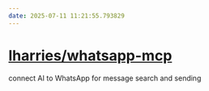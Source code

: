 ```yaml
---
date: 2025-07-11 11:21:55.793829
---
```


# [lharries/whatsapp-mcp](https://github.com/lharries/whatsapp-mcp)

connect AI to WhatsApp for message search and sending